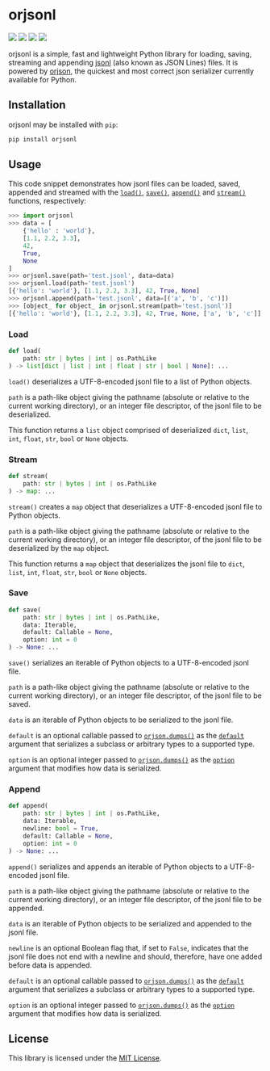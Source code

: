 # orjsonl

<a href="https://pypi.org/project/orjsonl/" alt="PyPI Version"><img src="https://img.shields.io/pypi/v/orjsonl"></a> <a href="https://github.com/umarbutler/orjsonl/actions/workflows/ci.yml" alt="Build Status"><img src="https://img.shields.io/github/workflow/status/umarbutler/orjsonl/ci"></a> <a href="https://app.codecov.io/gh/umarbutler/orjsonl" alt="Code Coverage"><img src="https://img.shields.io/codecov/c/github/umarbutler/orjsonl"></a> <a href="https://pypistats.org/packages/orjsonl" alt="Downloads"><img src="https://img.shields.io/pypi/dm/orjsonl"></a>

orjsonl is a simple, fast and lightweight Python library for loading, saving, streaming and appending [jsonl](https://jsonlines.org/) (also known as JSON Lines) files. It is powered by [orjson](https://github.com/ijl/orjson), the quickest and most correct json serializer currently available for Python.

## Installation

orjsonl may be installed with `pip`:

```bash
pip install orjsonl
```

## Usage

This code snippet demonstrates how jsonl files can be loaded, saved, appended and streamed with the [`load()`](#load), [`save()`](#save), [`append()`](#append) and [`stream()`](#stream) functions, respectively:

```python
>>> import orjsonl
>>> data = [
    {'hello' : 'world'},
    [1.1, 2.2, 3.3],
    42,
    True,
    None
]
>>> orjsonl.save(path='test.jsonl', data=data)
>>> orjsonl.load(path='test.jsonl')
[{'hello': 'world'}, [1.1, 2.2, 3.3], 42, True, None]
>>> orjsonl.append(path='test.jsonl', data=[('a', 'b', 'c')])
>>> [object_ for object_ in orjsonl.stream(path='test.jsonl')]
[{'hello': 'world'}, [1.1, 2.2, 3.3], 42, True, None, ['a', 'b', 'c']]
```

### Load

```python
def load(
    path: str | bytes | int | os.PathLike
) -> list[dict | list | int | float | str | bool | None]: ...
```

`load()` deserializes a UTF-8-encoded jsonl file to a list of Python objects.

`path` is a path-like object giving the pathname (absolute or relative to the current working directory), or an integer file descriptor, of the jsonl file to be deserialized.

This function returns a `list` object comprised of deserialized `dict`, `list`, `int`, `float`, `str`, `bool` or `None` objects.

### Stream

```python
def stream(
    path: str | bytes | int | os.PathLike
) -> map: ...
```

`stream()` creates a `map` object that deserializes a UTF-8-encoded jsonl file to Python objects.

`path` is a path-like object giving the pathname (absolute or relative to the current working directory), or an integer file descriptor, of the jsonl file to be deserialized by the `map` object.

This function returns a `map` object that deserializes the jsonl file to `dict`, `list`, `int`, `float`, `str`, `bool` or `None` objects.

### Save

```python
def save(
    path: str | bytes | int | os.PathLike,
    data: Iterable,
    default: Callable = None,
    option: int = 0
) -> None: ...
```

`save()` serializes an iterable of Python objects to a UTF-8-encoded jsonl file.

`path` is a path-like object giving the pathname (absolute or relative to the current working directory), or an integer file descriptor, of the jsonl file to be saved.

`data` is an iterable of Python objects to be serialized to the jsonl file.

`default` is an optional callable passed to [`orjson.dumps()`](https://github.com/ijl/orjson#serialize) as the [`default`](https://github.com/ijl/orjson#default) argument that serializes a subclass or arbitrary types to a supported type.

`option` is an optional integer passed to [`orjson.dumps()`](https://github.com/ijl/orjson#serialize) as the [`option`](https://github.com/ijl/orjson#option) argument that modifies how data is serialized.

### Append

```python
def append(
    path: str | bytes | int | os.PathLike,
    data: Iterable,
    newline: bool = True,
    default: Callable = None,
    option: int = 0
) -> None: ...
```

`append()` serializes and appends an iterable of Python objects to a UTF-8-encoded jsonl file.

`path` is a path-like object giving the pathname (absolute or relative to the current working directory), or an integer file descriptor, of the jsonl file to be appended.

`data` is an iterable of Python objects to be serialized and appended to the jsonl file.

`newline` is an optional Boolean flag that, if set to `False`, indicates that the jsonl file does not end with a newline and should, therefore, have one added before data is appended.

`default` is an optional callable passed to [`orjson.dumps()`](https://github.com/ijl/orjson#serialize) as the [`default`](https://github.com/ijl/orjson#default) argument that serializes a subclass or arbitrary types to a supported type.

`option` is an optional integer passed to [`orjson.dumps()`](https://github.com/ijl/orjson#serialize) as the [`option`](https://github.com/ijl/orjson#option) argument that modifies how data is serialized.

## License

This library is licensed under the [MIT License](https://github.com/umarbutler/orjsonl/blob/main/LICENSE).
